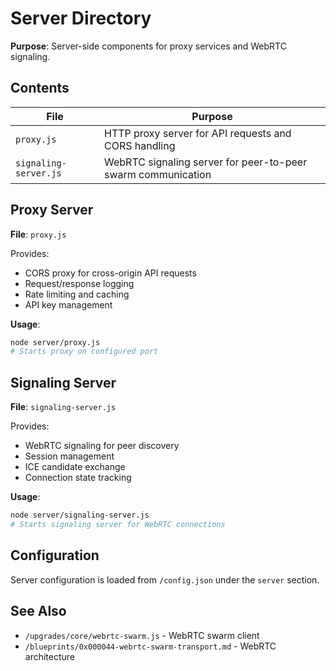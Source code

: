 # Server Directory

**Purpose**: Server-side components for proxy services and WebRTC signaling.

## Contents

| File | Purpose |
|------|---------|
| `proxy.js` | HTTP proxy server for API requests and CORS handling |
| `signaling-server.js` | WebRTC signaling server for peer-to-peer swarm communication |

## Proxy Server

**File**: `proxy.js`

Provides:
- CORS proxy for cross-origin API requests
- Request/response logging
- Rate limiting and caching
- API key management

**Usage**:
```bash
node server/proxy.js
# Starts proxy on configured port
```

## Signaling Server

**File**: `signaling-server.js`

Provides:
- WebRTC signaling for peer discovery
- Session management
- ICE candidate exchange
- Connection state tracking

**Usage**:
```bash
node server/signaling-server.js
# Starts signaling server for WebRTC connections
```

## Configuration

Server configuration is loaded from `/config.json` under the `server` section.

## See Also

- `/upgrades/core/webrtc-swarm.js` - WebRTC swarm client
- `/blueprints/0x000044-webrtc-swarm-transport.md` - WebRTC architecture
